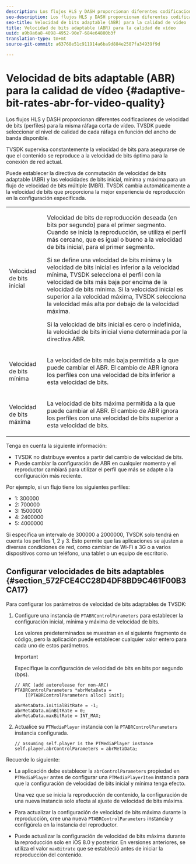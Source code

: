 ```yaml
---
description: Los flujos HLS y DASH proporcionan diferentes codificaciones de velocidad de bits (perfiles) para la misma ráfaga corta de vídeo. TVSDK puede seleccionar el nivel de calidad de cada ráfaga en función del ancho de banda disponible.
seo-description: Los flujos HLS y DASH proporcionan diferentes codificaciones de velocidad de bits (perfiles) para la misma ráfaga corta de vídeo. TVSDK puede seleccionar el nivel de calidad de cada ráfaga en función del ancho de banda disponible.
seo-title: Velocidad de bits adaptable (ABR) para la calidad de vídeo
title: Velocidad de bits adaptable (ABR) para la calidad de vídeo
uuid: a9b9a6a8-4098-4952-90e7-684e64800b3f
translation-type: tm+mt
source-git-commit: a63768e51c911914a6ba9d884e2587fa34939f9d

---
```



# Velocidad de bits adaptable (ABR) para la calidad de vídeo {#adaptive-bit-rates-abr-for-video-quality}

Los flujos HLS y DASH proporcionan diferentes codificaciones de velocidad de bits (perfiles) para la misma ráfaga corta de vídeo. TVSDK puede seleccionar el nivel de calidad de cada ráfaga en función del ancho de banda disponible.

TVSDK supervisa constantemente la velocidad de bits para asegurarse de que el contenido se reproduce a la velocidad de bits óptima para la conexión de red actual.

Puede establecer la directiva de conmutación de velocidad de bits adaptable (ABR) y las velocidades de bits inicial, mínima y máxima para un flujo de velocidad de bits múltiple (MBR). TVSDK cambia automáticamente a la velocidad de bits que proporciona la mejor experiencia de reproducción en la configuración especificada.

<table id="table_AF838E082235406AA359BF1C1A77F85F"> 
 <tbody> 
  <tr> 
   <td colname="col01"> Velocidad de bits inicial </td> 
   <td colname="col2"> <p>Velocidad de bits de reproducción deseada (en bits por segundo) para el primer segmento. Cuando se inicia la reproducción, se utiliza el perfil más cercano, que es igual o bueno a la velocidad de bits inicial, para el primer segmento. </p> <p> Si se define una velocidad de bits mínima y la velocidad de bits inicial es inferior a la velocidad mínima, TVSDK selecciona el perfil con la velocidad de bits más baja por encima de la velocidad de bits mínima. Si la velocidad inicial es superior a la velocidad máxima, TVSDK selecciona la velocidad más alta por debajo de la velocidad máxima. </p> <p>Si la velocidad de bits inicial es cero o indefinida, la velocidad de bits inicial viene determinada por la directiva ABR. </p> </td> 
  </tr> 
  <tr> 
   <td colname="col01"> Velocidad de bits mínima </td> 
   <td colname="col2"> <p>La velocidad de bits más baja permitida a la que puede cambiar el ABR. El cambio de ABR ignora los perfiles con una velocidad de bits inferior a esta velocidad de bits. </p> </td> 
  </tr> 
  <tr> 
   <td colname="col01"> Velocidad de bits máxima </td> 
   <td colname="col2"> <p>La velocidad de bits máxima permitida a la que puede cambiar el ABR. El cambio de ABR ignora los perfiles con una velocidad de bits superior a esta velocidad de bits. </p> </td> 
  </tr> 
 </tbody> 
</table>

Tenga en cuenta la siguiente información:

* TVSDK no distribuye eventos a partir del cambio de velocidad de bits.
* Puede cambiar la configuración de ABR en cualquier momento y el reproductor cambiará para utilizar el perfil que más se adapte a la configuración más reciente.

Por ejemplo, si un flujo tiene los siguientes perfiles:

* 1: 300000
* 2: 700000
* 3: 1500000
* 4: 2400000
* 5: 4000000

Si especifica un intervalo de 300000 a 2000000, TVSDK solo tendrá en cuenta los perfiles 1, 2 y 3. Esto permite que las aplicaciones se ajusten a diversas condiciones de red, como cambiar de Wi-Fi a 3G o a varios dispositivos como un teléfono, una tablet o un equipo de escritorio.

## Configurar velocidades de bits adaptables {#section_572FCE4CC28D4DF8BD9C461F00B3CA17}

Para configurar los parámetros de velocidad de bits adaptables de TVSDK:

1. Configure una instancia de `PTABRControlParameters` para establecer la configuración inicial, mínima y máxima de velocidad de bits.

   Los valores predeterminados se muestran en el siguiente fragmento de código, pero la aplicación puede establecer cualquier valor entero para cada uno de estos parámetros.

   >[!IMPORTANT]
   >
   >Especifique la configuración de velocidad de bits en bits por segundo (bps).

   ```
   // ARC (add autorelease for non-ARC) 
   PTABRControlParameters *abrMetaData =  
       [[PTABRControlParameters alloc] init];  
   
   abrMetaData.initialBitRate = -1; 
   abrMetaData.minBitRate = 0; 
   abrMetaData.maxBitRate = INT_MAX;
   ```

1. Actualice su `PTMediaPlayer` instancia con la `PTABRControlParameters` instancia configurada.

   ```
   // assuming self.player is the PTMediaPlayer instance 
   self.player.abrControlParameters = abrMetaData;
   ```

Recuerde lo siguiente:

* La aplicación debe establecer la `abrControlParameters` propiedad en `PTMediaPlayer` antes de configurar una `PTMediaPlayerItem` instancia para que la configuración de velocidad de bits inicial y mínima tenga efecto.

   Una vez que se inicia la reproducción de contenido, la configuración de una nueva instancia solo afecta al ajuste de velocidad de bits máxima.

* Para actualizar la configuración de velocidad de bits máxima durante la reproducción, cree una nueva `PTABRControlParameters` instancia y configúrela en la instancia del reproductor.
* Puede actualizar la configuración de velocidad de bits máxima durante la reproducción solo en iOS 8.0 y posterior. En versiones anteriores, se utiliza el valor `maxBitrate` que se estableció antes de iniciar la reproducción del contenido.